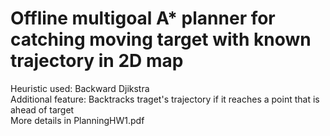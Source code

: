 # Offline multigoal A* planner for catching moving target with known trajectory in 2D map

Heuristic used: Backward Djikstra <br>
Additional feature: Backtracks traget's trajectory if it reaches a point that is ahead of target <br>
More details in PlanningHW1.pdf
